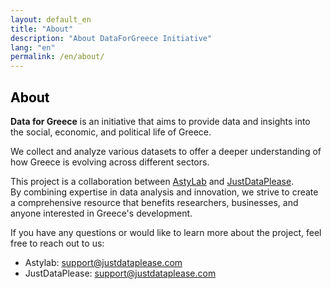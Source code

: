 ```yaml
---
layout: default_en
title: "About"
description: "About DataForGreece Initiative"
lang: "en"
permalink: /en/about/
---
```

<section class="bg-half-100 d-table w-100">

<div class="container">
    <div class="row">
        <div class="col-md-8">
            <h1 style="color:black">About</h1>
            <p class="mt-4">
                <strong>Data for Greece</strong> is an initiative that aims to provide data and insights into the social, economic, and political life of Greece.
            </p>
            <p class="mt-4">
                We collect and analyze various datasets to offer a deeper understanding of how Greece is evolving across different sectors.
            </p>
            <p class="mt-3">
                This project is a collaboration between <a href="https://astylab.gr" target="_blank">AstyLab</a> and <a href="https://justdataplease.com" target="_blank">JustDataPlease</a>.<br>
                By combining expertise in data analysis and innovation, we strive to create a comprehensive resource that benefits researchers, businesses, and anyone interested in Greece's development.
            </p>
            <p class="mt-3">
                If you have any questions or would like to learn more about the project, feel free to reach out to us:
            </p>
            <ul>
                <li>Astylab: <a href="mailto:astylab@outlook.com">support@justdataplease.com</a></li>
                <li>JustDataPlease: <a href="mailto:support@justdataplease.com">support@justdataplease.com</a></li>
            </ul>
        </div>
    </div>
</div>
</section>
